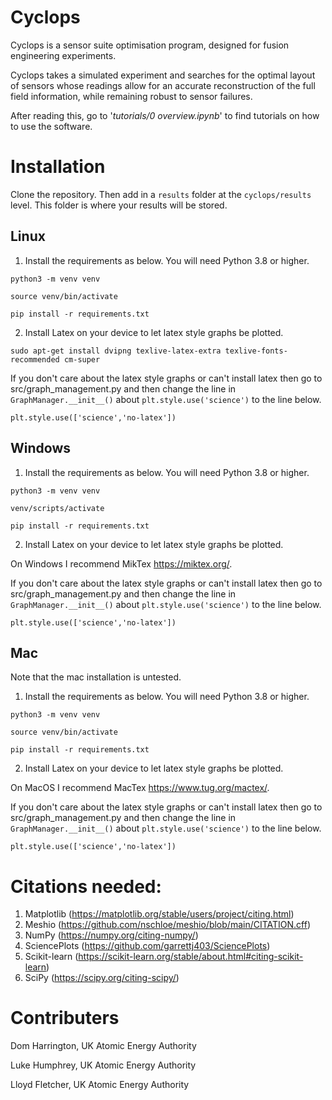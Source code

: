 # Cyclops

Cyclops is a sensor suite optimisation program, designed for fusion engineering experiments.

Cyclops takes a simulated experiment and searches for the optimal layout of sensors whose readings allow for an accurate reconstruction of the full field information, while remaining robust to sensor failures.

After reading this, go to '*tutorials/0 overview.ipynb*' to find tutorials on how to use the software.


# Installation

Clone the repository. Then add in a `results` folder at the `cyclops/results` level. This folder is where your results will be stored.

## Linux

1. Install the requirements as below. You will need Python 3.8 or higher.

`python3 -m venv venv`

`source venv/bin/activate`

`pip install -r requirements.txt`

2. Install Latex on your device to let latex style graphs be plotted. 

`sudo apt-get install dvipng texlive-latex-extra texlive-fonts-recommended cm-super`

If you don't care about the latex style graphs or can't install latex then go to src/graph_management.py and then change the line in `GraphManager.__init__()` about `plt.style.use('science')` to the line below.

`plt.style.use(['science','no-latex'])`


## Windows

1. Install the requirements as below. You will need Python 3.8 or higher.

`python3 -m venv venv`

`venv/scripts/activate`

`pip install -r requirements.txt`

2. Install Latex on your device to let latex style graphs be plotted. 

On Windows I recommend MikTex https://miktex.org/.

If you don't care about the latex style graphs or can't install latex then go to src/graph_management.py and then change the line in `GraphManager.__init__()` about `plt.style.use('science')` to the line below.

`plt.style.use(['science','no-latex'])`


## Mac

Note that the mac installation is untested.

1. Install the requirements as below. You will need Python 3.8 or higher.

`python3 -m venv venv`

`source venv/bin/activate`

`pip install -r requirements.txt`

2. Install Latex on your device to let latex style graphs be plotted. 

On MacOS I recommend MacTex https://www.tug.org/mactex/.

If you don't care about the latex style graphs or can't install latex then go to src/graph_management.py and then change the line in `GraphManager.__init__()` about `plt.style.use('science')` to the line below.

`plt.style.use(['science','no-latex'])`


# Citations needed:

1. Matplotlib (https://matplotlib.org/stable/users/project/citing.html)
2. Meshio (https://github.com/nschloe/meshio/blob/main/CITATION.cff)
3. NumPy (https://numpy.org/citing-numpy/)
4. SciencePlots (https://github.com/garrettj403/SciencePlots)
5. Scikit-learn (https://scikit-learn.org/stable/about.html#citing-scikit-learn)
6. SciPy (https://scipy.org/citing-scipy/)


# Contributers

Dom Harrington, UK Atomic Energy Authority

Luke Humphrey, UK Atomic Energy Authority

Lloyd Fletcher, UK Atomic Energy Authority


